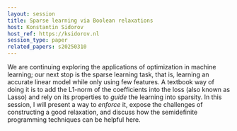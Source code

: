 ```yaml
---
layout: session
title: Sparse learning via Boolean relaxations
host: Konstantin Sidorov
host_ref: https://ksidorov.nl
session_type: paper
related_papers: s20250310
---
```


We are continuing exploring the applications of optimization in machine learning; our next stop is the sparse learning task, that is, learning an accurate linear model while only using few features. A textbook way of doing it is to add the L1-norm of the coefficients into the loss (also known as Lasso) and rely on its properties to _guide_ the learning into sparsity. In this session, I will present a way to _enforce_ it, expose the challenges of constructing a good relaxation, and discuss how the semidefinite programming techniques can be helpful here.
